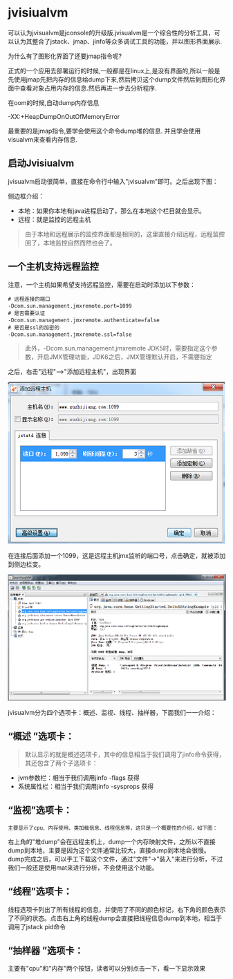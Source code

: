 # jvisiualvm

可以认为jvisualvm是jconsole的升级版.jvisualvm是一个综合性的分析工具，可以认为其整合了jstack、jmap、jinfo等众多调试工具的功能，并以图形界面展示.

为什么有了图形化界面了还要jmap指令呢?

正式的一个应用去部署运行的时候,一般都是在linux上,是没有界面的,所以一般是先使用jmap先把内存的信息给dump下来,然后拷贝这个dump文件然后到图形化界面中查看对象占用内存的信息.然后再进一步去分析程序.

在oom的时候,自动dump内存信息

-XX:+HeapDumpOnOutOfMemoryError

最重要的是jmap指令,要学会使用这个命令dump堆的信息.
并且学会使用visualvm来查看内存信息.

## 启动Jvisiualvm

jvisualvm启动很简单，直接在命令行中输入"jvisualvm"即可。之后出现下图：

侧边框介绍：

* 本地：如果你本地有java进程启动了，那么在本地这个栏目就会显示。
* 远程：就是监控的远程主机

>由于本地和远程展示的监控界面都是相同的，这里直接介绍远程，远程监控回了，本地监控自然而然也会了。

## 一个主机支持远程监控

注意，一个主机如果希望支持远程监控，需要在启动时添加以下参数：

```
# 远程连接的端口
-Dcom.sun.management.jmxremote.port=1099
# 是否需要认证
-Dcom.sun.management.jmxremote.authenticate=false
# 是否是ssl的加密的
-Dcom.sun.management.jmxremote.ssl=false
```

>此外，-Dcom.sun.management.jmxremote  JDK5时，需要指定这个参数，开启JMX管理功能，JDK6之后，JMX管理默认开启，不需要指定

之后，右击"远程"-->"添加远程主机"，出现界面

![](../pics/JMX连接.png)

在连接后面添加一个1099，这是远程主机jmx监听的端口号，点击确定，就被添加到侧边栏变。

![](../pics/JavaVisualVM选显卡.png)

jvisualvm分为四个选项卡：概述、监视、线程、抽样器，下面我们一一介绍：

## “概述 ”选项卡：

>默认显示的就是概述选项卡，其中的信息相当于我们调用了jinfo命令获得，其还包含了两个子选项卡：

- jvm参数栏：相当于我们调用jinfo -flags <pid>获得
- 系统属性栏：相当于我们调用jinfo -sysprops <pid>获得

## “监视”选项卡：

    主要显示了cpu、内存使用、类加载信息、线程信息等，这只是一个概要性的介绍，如下图：

右上角的"堆dump"会在远程主机上，dump一个内存映射文件，之所以不直接dump到本地，主要是因为这个文件通常比较大，直接dump到本地会很慢。dump完成之后，可以手工下载这个文件，通过"文件"->"装入"来进行分析，不过我们一般还是使用mat来进行分析，不会使用这个功能。

## “线程”选项卡：

线程选项卡列出了所有线程的信息，并使用了不同的颜色标记，右下角的颜色表示了不同的状态。点击右上角的线程dump会直接把线程信息dump到本地，相当于调用了jstack pid命令

## “抽样器 ”选项卡：

主要有"cpu"和"内存"两个按钮，读者可以分别点击一下，看一下显示效果